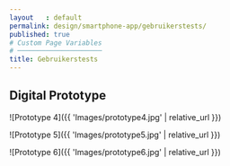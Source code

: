 ```yaml
---
layout   : default
permalink: design/smartphone-app/gebruikerstests/
published: true
# Custom Page Variables
# ─────────────────────
title: Gebruikerstests
---
```


## Digital Prototype

![Prototype 4]({{ 'Images/prototype4.jpg' | relative_url }})

![Prototype 5]({{ 'Images/prototype5.jpg' | relative_url }})

![Prototype 6]({{ 'Images/prototype6.jpg' | relative_url }})